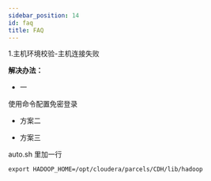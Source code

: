 ```yaml
---
sidebar_position: 14
id: faq
title: FAQ
---
```


1.主机环境校验-主机连接失败

**解决办法：**

- 一

使用命令配置免密登录

- 方案二

- 方案三

auto.sh 里加一行
``` shell
export HADOOP_HOME=/opt/cloudera/parcels/CDH/lib/hadoop
```

